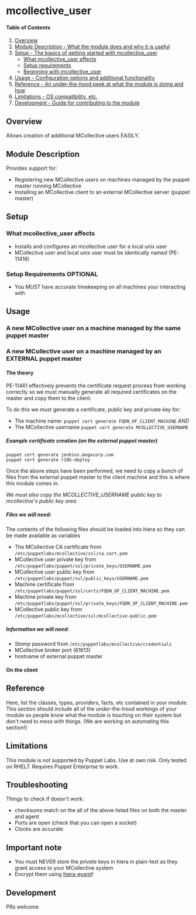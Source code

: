 # mcollective_user

#### Table of Contents

1. [Overview](#overview)
2. [Module Description - What the module does and why it is useful](#module-description)
3. [Setup - The basics of getting started with mcollective_user](#setup)
    * [What mcollective_user affects](#what-mcollective_user-affects)
    * [Setup requirements](#setup-requirements)
    * [Beginning with mcollective_user](#beginning-with-mcollective_user)
4. [Usage - Configuration options and additional functionality](#usage)
5. [Reference - An under-the-hood peek at what the module is doing and how](#reference)
5. [Limitations - OS compatibility, etc.](#limitations)
6. [Development - Guide for contributing to the module](#development)

## Overview

Allows creation of additional MCollective users EASILY.
## Module Description

Provides support for:
* Registering new MCollective users on machines managed by the puppet master
  running MCollective
* Installing an MCollective client to an external MCollective server (puppet master)
## Setup

### What mcollective_user affects

* Installs and configures an mcollective user for a local unix user
* MCollective user and local unix user must be identically named (PE-11416)

### Setup Requirements **OPTIONAL**

* You *MUST* have accurate timekeeping on all machines your interacting with

## Usage

### A new MCollective user on a machine managed by the same puppet master

### A new MCollective user on a machine managed by an EXTERNAL puppet master

#### The theory
PE-11461 effectively prevents the certificate request process from working
correctly so we must manually generate all required certificates on the master
and copy them to the client.

To do this we must generate a certificate, public key and private key for:
* The machine name:  `puppet cert generate FQDN_OF_CLIENT_MACHINE`
_AND_
* The MCollective username `puppet cert generate MCOLLECTIVE_USERNAME`

##### Example certificate creation (on the external puppet master)
```shell
puppet cert generate jenkins.megacorp.com
puppet cert generate r10k-deploy
```

Once the above steps have been performed, we need to copy a bunch of files from the external puppet master to the client machine and this is where this module comes in.

*We must also copy the MCOLLECTIVE_USERNAME public key to mcollective's public key area*

##### Files we will need:
The contents of the following files should be loaded into hiera so they can be made available as variables
* The MCollective CA certificate from `/etc/puppetlabs/mcollective/ssl/ca.cert.pem`
* MCollective user private key from `/etc/puppetlabs/puppet/ssl/private_keys/USERNAME.pem`
* MCollective user public key from `/etc/puppetlabs/puppet/ssl/public_keys/USERNAME.pem`
* Machine certificate from `/etc/puppetlabs/puppet/ssl/certs/FQDN_OF_CLIENT_MACHINE.pem`
* Machine private key from `/etc/puppetlabs/puppet/ssl/private_keys/FQDN_OF_CLIENT_MACHINE.pem`
* MCollective public key from `/etc/puppetlabs/mcollective/ssl/mcollective-public.pem`

##### Information we will need:
* Stomp password from `/etc/puppetlabs/mcollective/credentials`
* MCollective broker port (61613)
* hostname of external puppet master



#### On the client


## Reference

Here, list the classes, types, providers, facts, etc contained in your module.
This section should include all of the under-the-hood workings of your module so
people know what the module is touching on their system but don't need to mess
with things. (We are working on automating this section!)

## Limitations

This module is not supported by Puppet Labs.  Use at own risk.  Only tested on RHEL7.  Requires Puppet Enterprise to work.

## Troubleshooting
Things to check if doesn't work:
* checksums match on the all of the above listed files on both the master and agent
* Ports are open (check that you can open a socket)
* Clocks are accurate

## Important note
* You must NEVER store the *private* keys in hiera in plain-text as they grant access to your MCollective system
* Encrypt them using [hiera-eyaml](https://github.com/TomPoulton/hiera-eyaml)!


## Development

PRs welcome
